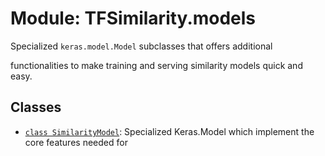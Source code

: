 # Module: TFSimilarity.models





Specialized `keras.model.Model` subclasses that offers additional

functionalities to make training and serving similarity models quick and easy.

## Classes

- [`class SimilarityModel`](../TFSimilarity/callbacks/SimilarityModel.md): Specialized Keras.Model which implement the core features needed for

